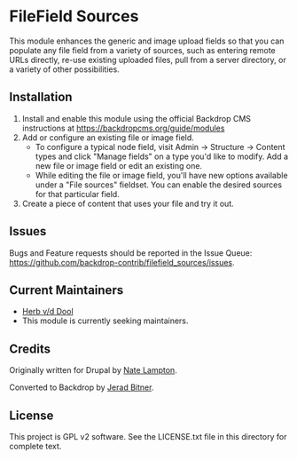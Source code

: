 # FileField Sources

This module enhances the generic and image upload fields so that you can populate
any file field from a variety of sources, such as entering remote URLs directly,
re-use existing uploaded files, pull from a server directory, or a variety of other
possibilities.

## Installation

1. Install and enable this module using the official Backdrop CMS instructions
   at https://backdropcms.org/guide/modules
2. Add or configure an existing file or image field.
   * To configure a typical node field, visit Admin -> Structure -> Content types
     and click "Manage fields" on a type you'd like to modify. Add a new file or
     image field or edit an existing one.
   * While editing the file or image field, you'll have new options available
     under a "File sources" fieldset. You can enable the desired sources for that
     particular field.
3. Create a piece of content that uses your file and try it out.

## Issues

Bugs and Feature requests should be reported in the Issue Queue:
<https://github.com/backdrop-contrib/filefield_sources/issues>.

## Current Maintainers

* [Herb v/d Dool](https://github.com/herbdool)
* This module is currently seeking maintainers.

## Credits

Originally written for Drupal by [Nate Lampton](https://github.com/quicksketch).

Converted to Backdrop by [Jerad Bitner](https://github.com/sirkitree).

## License

This project is GPL v2 software. See the LICENSE.txt file in this directory for
complete text.
